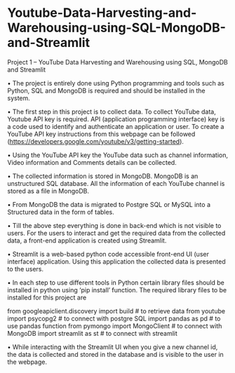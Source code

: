 # Youtube-Data-Harvesting-and-Warehousing-using-SQL-MongoDB-and-Streamlit

Project 1 – YouTube Data Harvesting and Warehousing using SQL, MongoDB and Streamlit

•	The project is entirely done using Python programming and tools such as Python, SQL and MongoDB is required and should be installed in the system. 

•	The first step in this project is to collect data. To collect YouTube data, Youtube API key is required. API (application programming interface) key is a code used to identify and authenticate an application or user. To create a YouTube API key instructions from this webpage can be followed (https://developers.google.com/youtube/v3/getting-started).

•	Using the YouTube API key the YouTube data such as channel information, Video information and Comments details can be collected. 

•	The collected information is stored in MongoDB. MongoDB is an unstructured SQL database. All the information of each YouTube channel is stored as a file in MongoDB. 

•	From MongoDB the data is migrated to Postgre SQL or MySQL into a Structured data in the form of tables.

•	Till the above step everything is done in back-end which is not visible to users. For the users to interact and get the required data from the collected data, a front-end application is created using Streamlit. 

•	Streamlit is a web-based python code accessible front-end UI (user interface) application. Using this application the collected data is presented to the users. 

•	In each step to use different tools in Python certain library files should be installed in python using ‘pip install’ function. The required library files to be installed for this project are 

from googleapiclient.discovery import build               # to retrieve data from youtube 
import psycopg2                                           # to connect with postgre SQL
import pandas as pd                                       # to use pandas function
from pymongo import MongoClient                           # to connect with MongoDB
import streamlit as st                                                     # to connect with streamlit 

•	While interacting with the Streamlit UI when you give a new channel id, the data is collected and stored in the database and is visible to the user in the webpage. 

